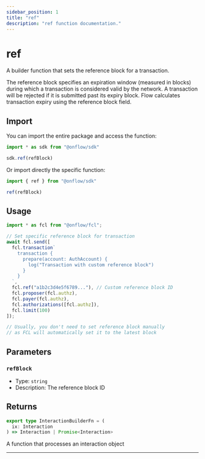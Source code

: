 ```yaml
---
sidebar_position: 1
title: "ref"
description: "ref function documentation."
---
```


<!-- THIS DOCUMENT IS AUTO-GENERATED FROM [onflow/sdk/src/build/build-ref.ts](https://github.com/onflow/fcl-js/tree/master/packages/sdk/src/build/build-ref.ts). DO NOT EDIT MANUALLY -->

# ref

A builder function that sets the reference block for a transaction.

The reference block specifies an expiration window (measured in blocks) during which a transaction is considered valid by the network.
A transaction will be rejected if it is submitted past its expiry block. Flow calculates transaction expiry using the reference block field.

## Import

You can import the entire package and access the function:

```typescript
import * as sdk from "@onflow/sdk"

sdk.ref(refBlock)
```

Or import directly the specific function:

```typescript
import { ref } from "@onflow/sdk"

ref(refBlock)
```

## Usage

```typescript
import * as fcl from "@onflow/fcl";

// Set specific reference block for transaction
await fcl.send([
  fcl.transaction`
    transaction {
      prepare(account: AuthAccount) {
        log("Transaction with custom reference block")
      }
    }
  `,
  fcl.ref("a1b2c3d4e5f6789..."), // Custom reference block ID
  fcl.proposer(fcl.authz),
  fcl.payer(fcl.authz),
  fcl.authorizations([fcl.authz]),
  fcl.limit(100)
]);

// Usually, you don't need to set reference block manually
// as FCL will automatically set it to the latest block
```

## Parameters

### `refBlock` 


- Type: `string`
- Description: The reference block ID


## Returns

```typescript
export type InteractionBuilderFn = (
  ix: Interaction
) => Interaction | Promise<Interaction>
```


A function that processes an interaction object

---